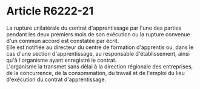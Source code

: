 # Article R6222-21

La rupture unilatérale du contrat d'apprentissage par l'une des parties pendant les deux premiers mois de son exécution ou la rupture convenue d'un commun accord est constatée par écrit.  
Elle est notifiée au directeur du centre de formation d'apprentis ou, dans le cas d'une section d'apprentissage, au responsable d'établissement, ainsi qu'à l'organisme ayant enregistré le contrat.  
L'organisme la transmet sans délai à la direction régionale des entreprises, de la concurrence, de la consommation, du travail et de l'emploi du lieu d'exécution du contrat d'apprentissage.